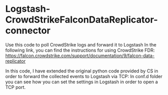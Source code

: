 # Logstash-CrowdStrikeFalconDataReplicator-connector
Use this code to poll CrowdStrike logs and forward it to Logstash
In the following link, you can find the instructions for using CrowdStrike FDR:
https://falcon.crowdstrike.com/support/documentation/9/falcon-data-replicator

In this code, I have extended the original python code provided by CS in order to forward the collected events to Logstash via TCP:
In conf.d folder you can see how you can set the settings in Logstash in order to open a TCP port.
